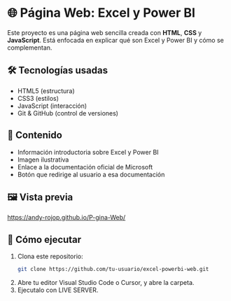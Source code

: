 # 🌐 Página Web: Excel y Power BI

Este proyecto es una página web sencilla creada con **HTML**, **CSS** y **JavaScript**. Está enfocada en explicar qué son Excel y Power BI y cómo se complementan.

## 🛠 Tecnologías usadas

- HTML5 (estructura)
- CSS3 (estilos)
- JavaScript (interacción)
- Git & GitHub (control de versiones)

## 📄 Contenido

- Información introductoria sobre Excel y Power BI
- Imagen ilustrativa
- Enlace a la documentación oficial de Microsoft
- Botón que redirige al usuario a esa documentación

## 🖼 Vista previa

https://andy-rojop.github.io/P-gina-Web/

## 🚀 Cómo ejecutar

1. Clona este repositorio:
   ```bash
   git clone https://github.com/tu-usuario/excel-powerbi-web.git

2. Abre tu editor Visual Studio Code o Cursor, y abre la carpeta.
3. Ejecutalo con LIVE SERVER.
